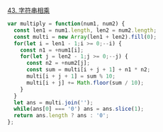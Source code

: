 [43. 字符串相乘](https://leetcode.cn/problems/multiply-strings/description/)

```javascript
var multiply = function(num1, num2) {
  const len1 = num1.length, len2 = num2.length;
  const multi = new Array(len1 + len2).fill(0);
  for(let i = len1 - 1;i >= 0;--i) {
    const n1 = +num1[i];
    for(let j = len2 - 1;j >= 0;--j) {
      const n2 = +num2[j];
      const sum = multi[i + j + 1] + n1 * n2;
      multi[i + j + 1] = sum % 10;
      multi[i + j] += Math.floor(sum / 10);
    }
  }  
  let ans = multi.join('');
  while(ans[0] === '0') ans = ans.slice(1);
  return ans.length ? ans : '0';
};
```
